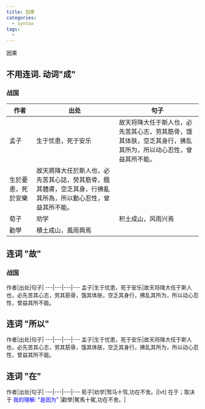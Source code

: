 ```yaml
---
title: 因果
categories:
  - syntax
tags:
  -
---
```

因果
<!-- more -->

## 不用连词. 动词"成"
### 战国

作者|出处|句子|
---|---|---
孟子|生于忧患，死于安乐|故天将降大任于斯人也，必先苦其心志，劳其筋骨，饿其体肤，空乏其身行，拂乱其所为，所以动心忍性，曾益其所不能。
 |生於憂患，死於安樂|故天將降大任於斯人也，必先苦其心誌，勞其筋骨，餓其體膚，空乏其身，行拂亂其所為，所以動心忍性，曾益其所不能。
荀子|劝学|积土成山，风雨兴焉
 |勸學|積土成山，風雨興焉

## 连词 "故"
### 战国
作者|出处|句子|
---|---|---|---
孟子|生于忧患，死于安乐|故天将降大任于斯人也，必先苦其心志，劳其筋骨，饿其体肤，空乏其身行，拂乱其所为，所以动心忍性，曾益其所不能。

## 连词 "所以"
作者|出处|句子|
---|---|---|---
孟子|生于忧患，死于安乐|故天将降大任于斯人也，必先苦其心志，劳其筋骨，饿其体肤，空乏其身行，拂乱其所为，所以动心忍性，曾益其所不能。

## 连词 "在"
作者|出处|句子|
---|---|---|---
荀子|劝学|驽马十驾,功在不舍。|[vt] 在于；取决于 <font color="blue">我的理解: "是因为"</font>
  |勸學|駑馬十駕,功在不舍。|
